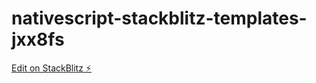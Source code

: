 # nativescript-stackblitz-templates-jxx8fs

[Edit on StackBlitz ⚡️](https://stackblitz.com/edit/nativescript-stackblitz-templates-hdmkmb)